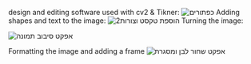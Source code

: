 design and editing software used with cv2 & Tikner:
![כפתורים](https://github.com/user-attachments/assets/e228f93b-9053-4adf-9f6a-5b78c4c669b2)
Adding shapes and text to the image:
![הוספת טקסט וצורות2](https://github.com/user-attachments/assets/e8fc1bbf-a269-450c-987d-e1423e62bf13)
Turning the image:

![אפקט סיבוב תמונה](https://github.com/user-attachments/assets/cbbe1e8b-021b-4ca9-a156-a13d30abddb8)

Formatting the image and adding a frame
![אפקט שחור לבן ומסגרת](https://github.com/user-attachments/assets/8c96e5ec-c403-4f15-a9d6-752eac6845a0)
